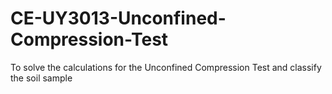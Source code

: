 # CE-UY3013-Unconfined-Compression-Test
To solve the calculations for the Unconfined Compression Test and classify the soil sample
